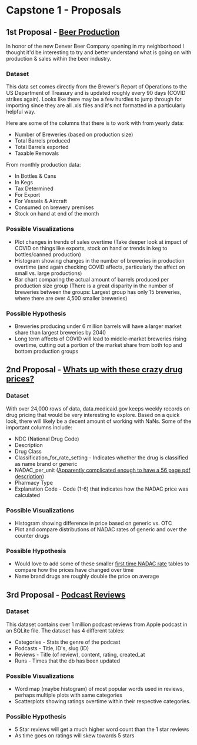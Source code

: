 # Capstone 1 - Proposals

## 1st Proposal - [Beer Production](https://www.ttb.gov/beer/statistics)
In honor of the new Denver Beer Company opening in my neighborhood I thought it'd be interesting to try and better understand what is going on with production & sales within the beer industry.

### Dataset
This data set comes directly from the Brewer's Report of Operations to the US Department of Treasury and is updated roughly every 90 days (COVID strikes again). Looks like there may be a few hurdles to jump through for importing since they are all .xls files and it's not formatted in a particularly helpful way.

Here are some of the columns that there is to work with from yearly data:

* Number of Breweries (based on production size)
* Total Barrels produced
* Total Barrels exported
* Taxable Removals

From monthly production data:

* In Bottles & Cans
* In Kegs
* Tax Determined
* For Export
* For Vessels & Aircraft
* Consumed on brewery premises
* Stock on hand at end of the month

### Possible Visualizations

* Plot changes in trends of sales overtime (Take deeper look at impact of COVID on things like exports, stock on hand or trends in keg to bottles/canned production)
* Histogram showing changes in the number of breweries in production overtime (and again checking COVID affects, particularly the affect on small vs. large productions)
* Bar chart comparing the actual amount of barrels produced per production size group (There is a great disparity in the number of breweries between the groups: Largest group has only 15 breweries, where there are over 4,500 smaller breweries)

### Possible Hypothesis

* Breweries producing under 6 million barrels will have a larger market share than largest breweries by 2040
* Long term affects of COVID will lead to middle-market breweries rising overtime, cutting out a portion of the market share from both top and bottom production groups

## 2nd Proposal - [Whats up with these crazy drug prices?](https://data.medicaid.gov/Drug-Pricing-and-Payment/NADAC-as-of-2021-02-17/g5hm-kcb7)

### Dataset

With over 24,000 rows of data, data.medicaid.gov keeps weekly records on drug pricing that would be very interesting to explore. Based on a quick look, there will likely be a decent amount of working with NaNs. Some of the important columns include:

* NDC (National Drug Code)
* Description
* Drug Class
* Classification_for_rate_setting - Indicates whether the drug is classified as name brand or generic
* NADAC_per_unit ([Apparently complicated enough to have a 56 page pdf description](https://www.medicaid.gov/medicaid-chip-program-information/by-topics/prescription-drugs/ful-nadac-downloads/nadacmethodology.pdf))
* Pharmacy Type
* Explanation Code - Code (1-6) that indicates how the NADAC price was calculated


### Possible Visualizations

* Histogram showing difference in price based on generic vs. OTC
* Plot and compare distributions of NADAC rates of generic and over the counter drugs

### Possible Hypothesis

* Would love to add some of these smaller [first time NADAC rate](https://data.medicaid.gov/Drug-Pricing-and-Payment/First-Time-NADAC-Rates-as-of-12-23-2020/ek62-5cwy) tables to compare how the prices have changed over time
* Name brand drugs are roughly double the price on average

## 3rd Proposal - [Podcast Reviews](https://www.kaggle.com/thoughtvector/podcastreviews)

### Dataset

This dataset contains over 1 million podcast reviews from Apple podcast in an SQLite file. The dataset has 4 different tables:

* Categories - Stats the genre of the podcast
* Podcasts - Title, ID's, slug (ID)
* Reviews - Title (of review), content, rating, created_at
* Runs - Times that the db has been updated

### Possible Visualizations

* Word map (maybe histogram) of most popular words used in reviews, perhaps multiple plots with same categories
* Scatterplots showing ratings overtime within their respective categories.

### Possible Hypothesis

* 5 Star reviews will get a much higher word count than the 1 star reviews
* As time goes on ratings will skew towards 5 stars
